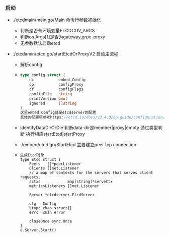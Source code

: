### 启动

- ./etcdmain/main.go/Main 命令行参数初始化
  - 判断是否有环境变量ETCDCOV_ARGS
  - 判断os.Args[1]是否为gateway,grpc-proxy
  - 无参数默认启动etcd

- ./etcdamin/etcd.go/startEtcdOrProxyV2 启动主流程

  - 解析config

  - ```go
    type config struct {
    	ec           embed.Config
    	cp           configProxy
    	cf           configFlags
    	configFile   string
    	printVersion bool
    	ignored      []string
    }
    这里embed.Config就是etcdserver的配置
    具体的配置项参考https://etcd.io/docs/v3.4.0/op-guide/configuration/	
    ```

  - identifyDataDirOrDie 判断data-dir是member|proxy|empty 通过类型判断 执行相应startEtcd|startProxy

  - ./embed/etcd.go/StartEtcd 主要建立peer tcp connection

  - ```
    生成Etcd对象
    type Etcd struct {
    	Peers   []*peerListener
    	Clients []net.Listener
    	// a map of contexts for the servers that serves client requests.
    	sctxs            map[string]*serveCtx
    	metricsListeners []net.Listener
    
    	Server *etcdserver.EtcdServer
    
    	cfg   Config
    	stopc chan struct{}
    	errc  chan error
    
    	closeOnce sync.Once
    }
    e.Server.Start()
    
    ```

    

